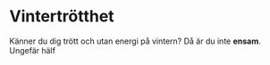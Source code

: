 # Vintertrötthet

Känner du dig trött och utan energi på vintern? Då är du inte **ensam**. Ungefär hälf
<!--stackedit_data:
eyJoaXN0b3J5IjpbLTE5NTk2MDczNDBdfQ==
-->